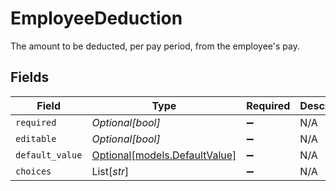 # EmployeeDeduction

The amount to be deducted, per pay period, from the employee's pay.


## Fields

| Field                                                      | Type                                                       | Required                                                   | Description                                                |
| ---------------------------------------------------------- | ---------------------------------------------------------- | ---------------------------------------------------------- | ---------------------------------------------------------- |
| `required`                                                 | *Optional[bool]*                                           | :heavy_minus_sign:                                         | N/A                                                        |
| `editable`                                                 | *Optional[bool]*                                           | :heavy_minus_sign:                                         | N/A                                                        |
| `default_value`                                            | [Optional[models.DefaultValue]](../models/defaultvalue.md) | :heavy_minus_sign:                                         | N/A                                                        |
| `choices`                                                  | List[*str*]                                                | :heavy_minus_sign:                                         | N/A                                                        |
